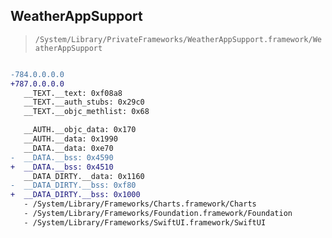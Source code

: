 ## WeatherAppSupport

> `/System/Library/PrivateFrameworks/WeatherAppSupport.framework/WeatherAppSupport`

```diff

-784.0.0.0.0
+787.0.0.0.0
   __TEXT.__text: 0xf08a8
   __TEXT.__auth_stubs: 0x29c0
   __TEXT.__objc_methlist: 0x68

   __AUTH.__objc_data: 0x170
   __AUTH.__data: 0x1990
   __DATA.__data: 0xe70
-  __DATA.__bss: 0x4590
+  __DATA.__bss: 0x4510
   __DATA_DIRTY.__data: 0x1160
-  __DATA_DIRTY.__bss: 0xf80
+  __DATA_DIRTY.__bss: 0x1000
   - /System/Library/Frameworks/Charts.framework/Charts
   - /System/Library/Frameworks/Foundation.framework/Foundation
   - /System/Library/Frameworks/SwiftUI.framework/SwiftUI

```
